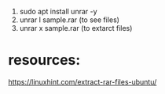 1) sudo apt install unrar -y
2) unrar l sample.rar (to see files)
3) unrar x sample.rar (to extarct files)



# resources:
https://linuxhint.com/extract-rar-files-ubuntu/
